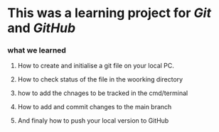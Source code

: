 # This was a learning project for *Git* and *GitHub*

### what we learned

1) How to create and initialise a git file on your local PC.

2) How to check status of the file in the woorking directory

3) how to add the chnages to be tracked in the cmd/terminal

4) How to add and commit changes to the main branch

5) And finaly how to push your local version to GitHub
